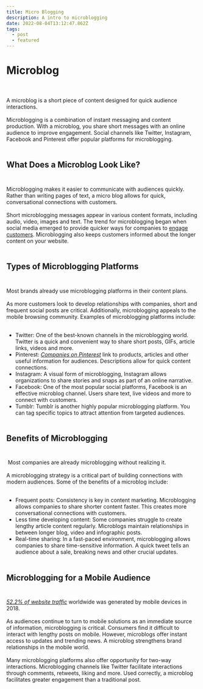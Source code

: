 ```yaml
---
title: Micro Blogging
description: A intro to microblogging
date: 2022-08-04T13:12:47.862Z
tags:
  - post
  - featured
---
```

<!--StartFragment-->

# Microblog<br><br>
A microblog is a short piece of content designed for quick audience interactions.
<br><br>
Microblogging is a combination of instant messaging and content production. With a microblog, you share short messages with an online audience to improve engagement. Social channels like Twitter, Instagram, Facebook and Pinterest offer popular platforms for microblogging.
<br><br>
## What Does a Microblog Look Like?<br><br>
Microblogging makes it easier to communicate with audiences quickly. Rather than writing pages of text, a micro blog allows for quick, conversational connections with customers. 
<br><br>
Short microblogging messages appear in various content formats, including audio, video, images and text. The trend for microblogging began when social media emerged to provide quicker ways for companies to [engage customers](https://sproutsocial.com/insights/social-media-engagement/). Microblogging also keeps customers informed about the longer content on your website. 
<br><br>
## Types of Microblogging Platforms<br><br>
Most brands already use microblogging platforms in their content plans.
<br><br>
As more customers look to develop relationships with companies, short and frequent social posts are critical. Additionally, microblogging appeals to the mobile browsing community. Examples of microblogging platforms include:
<br><br>
* Twitter: One of the best-known channels in the microblogging world. Twitter is a quick and convenient way to share short posts, GIFs, article links, videos and more.
* Pinterest: *[Companies on Pinterest](https://sproutsocial.com/insights/pinterest-marketing/)* link to products, articles and other useful information for audiences. Descriptions allow for quick content connections.
* Instagram: A visual form of microblogging, Instagram allows organizations to share stories and snaps as part of an online narrative.
* Facebook: One of the most popular social platforms, Facebook is an effective microblog channel. Users share text, live videos and more to connect with customers.
* Tumblr: Tumblr is another highly popular microblogging platform. You can tag specific topics to attract attention from targeted audiences.
<br><br>
## Benefits of Microblogging<br><br>
 Most companies are already microblogging without realizing it. 
<br><br>
A microblogging strategy is a critical part of building connections with modern audiences. Some of the benefits of a microblog include:
<br><br>
* Frequent posts: Consistency is key in content marketing. Microblogging allows companies to share shorter content faster. This creates more conversational connections with customers.
* Less time developing content: Some companies struggle to create lengthy article content regularly. Microblogs maintain relationships in between longer blog, video and infographic posts.
* Real-time sharing: In a fast-paced environment, microblogging allows companies to share time-sensitive information. A quick tweet tells an audience about a sale, breaking news and other crucial updates.
<br><br>
## Microblogging for a Mobile Audience<br><br>
*[52.2% of website traffic](https://www.statista.com/statistics/241462/global-mobile-phone-website-traffic-share/)* worldwide was generated by mobile devices in 2018.
<br><br>
As audiences continue to turn to mobile solutions as an immediate source of information, microblogging is critical. Consumers find it difficult to interact with lengthy posts on mobile. However, microblogs offer instant access to updates and trending news. A microblog strengthens brand relationships in the mobile world.
<br><br>
Many microblogging platforms also offer opportunity for two-way interactions. Microblogging channels like Twitter facilitate interactions through comments, retweets, liking and more. Used correctly, a microblog facilitates greater engagement than a traditional post.

<!--EndFragment-->